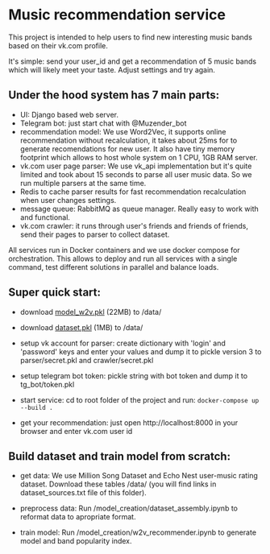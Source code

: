 # Music recommendation service
This project is intended to help users to find new interesting music bands based on their vk.com profile.

It's simple: send your user_id and get a recommendation of 5 music bands which will likely meet your taste. 
Adjust settings and try again.

## Under the hood system has 7 main parts:
- UI:
Django based web server.
- Telegram bot:
just start chat with @Muzender_bot
- recommendation model:
We use Word2Vec, it supports online recommendation without recalculation, it takes about 25ms for to generate 
recomendations for new user. It also have tiny memory footprint which allows to host whole system on 1 CPU, 
1GB RAM server.
- vk.com user page parser:
We use vk_api implementation but it's quite limited and took about 15 seconds to parse all user music data. 
So we run multiple parsers at the same time.
- Redis to cache parser results for fast recommendation recalculation when user changes settings.
- message queue:
RabbitMQ as queue manager. Really easy to work with and functional.
- vk.com crawler: it runs through user's friends and friends of friends, send their pages to parser to collect dataset. 

All services run in Docker containers and we use docker compose for orchestration. This allows to deploy and run all 
services with a single command, test different solutions in parallel and balance loads. 

## Super quick start:
- download [model_w2v.pkl](https://drive.google.com/open?id=1LXEJsFOAl0TX51sNY-s5BOHknInc6Wku) (22MB) to /data/

- download [dataset.pkl](https://drive.google.com/open?id=1BiMqy4YLuBIF2RWMqUbgK5OyJr7Nfw2t) (1MB) to /data/

- setup vk account for parser:
create dictionary with 'login' and 'password' keys and enter your values and dump it to pickle version 3 
to parser/secret.pkl and crawler/secret.pkl

- setup telegram bot token:
pickle string with bot token and dump it to tg_bot/token.pkl 

- start service:
cd to root folder of the project and run: `docker-compose up --build .`

- get your recommendation:
just open http://localhost:8000 in your browser and enter vk.com user id

## Build dataset and train model from scratch:
- get data:
We use Million Song Dataset and Echo Nest user-music rating dataset. 
Download these tables /data/ (you will find links in dataset_sources.txt file of this folder).

- preprocess data:
Run /model_creation/dataset_assembly.ipynb to reformat data to apropriate format.

- train model:
Run /model_creation/w2v_recommender.ipynb to generate model and band popularity index.

